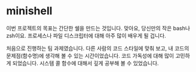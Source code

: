 # minishell
이번 프로젝트의 목표는 간단한 쉘을 만드는 것입니다. 맞아요, 당신만의 작은 bash나 zsh이요. 프로세스나 파일 디스크립터에 대해 아주 많이 배우게 될 겁니다.

처음으로 진행하는 팀 과제였습니다. 다른 사람의 코드 스타일에 맞춰 보고, 내 코드의 문제점(함수명)에 생각해 볼 수 있는 시간이었습니다.
코드 가독성에 대해 많이 고민하게 되었습니다.
시스템 콜 함수에 대해서 깊게 공부해 볼 수 있었습니다.
